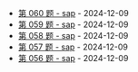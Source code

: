 * [第 060 题 - sap](https://sap.shameless.top/posts/060-sap) - 2024-12-09
* [第 059 题 - sap](https://sap.shameless.top/posts/059-sap) - 2024-12-09
* [第 058 题 - sap](https://sap.shameless.top/posts/058-sap) - 2024-12-09
* [第 057 题 - sap](https://sap.shameless.top/posts/057-sap) - 2024-12-09
* [第 056 题 - sap](https://sap.shameless.top/posts/056-sap) - 2024-12-09

